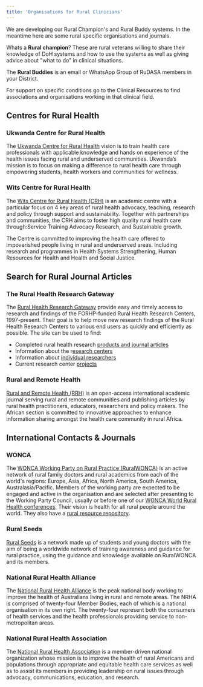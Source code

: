 ```yaml
---
title: 'Organisations for Rural Clinicians'
---
```

We are developing our Rural Champion's and Rural Buddy systems. In the meantime here are some rural specific organisations and journals.

Whats a **Rural champion**? These are rural veterans willing to share their knowledge of DoH systems and how to use the systems as well as giving advice about "what to do" in clinical situations.

The **Rural Buddies** is an email or WhatsApp Group of RuDASA members in your District.

For support on specific conditions go to the Clinical Resources to find associations and organisations working in that clinical field.

## Centres for Rural Health

### Ukwanda Centre for Rural Health
The [Ukwanda Centre for Rural Health](https://blogs.sun.ac.za/ukwanda/) vision is to train health care professionals with applicable knowledge and hands on experience of the health issues facing rural and underserved communities. Ukwanda’s mission is to focus on making a difference to rural health care through empowering students, health workers and communities for wellness.

### Wits Centre for Rural Health
The [Wits Centre for Rural Health (CRH)](https://www.wits.ac.za/health/research-entities/centre-for-rural-health/about-us/about-us/) is an academic centre with a particular focus on 4 key areas of rural health advocacy, teaching, research and policy through support and sustainability. Together with partnerships and communities, the CRH aims to foster high quality rural health care through:Service Training Advocacy Research, and Sustainable growth.

The Centre is committed to improving the health care offered to impoverished people living in rural and underserved areas. Including research and programmes in Health Systems Strengthening, Human Resources for Health and Health and Social Justice.

## Search for Rural Journal Articles
### The Rural Health Research Gateway
The [Rural Health Research Gateway](https://www.ruralhealthresearch.org/publications) provide easy and timely access to research and findings of the FORHP-funded Rural Health Research Centers, 1997-present. Their goal is to help move new research findings of the Rural Health Research Centers to various end users as quickly and efficiently as possible. The site can be used to find:

* Completed rural health research [products and journal articles](https://www.ruralhealthresearch.org/publications)
* Information about the r[esearch centers](https://www.ruralhealthresearch.org/centers)
* Information about [individual researchers](https://www.ruralhealthresearch.org/researchers)
* Current research center [projects](https://www.ruralhealthresearch.org/projects)

### Rural and Remote Health
[Rural and Remote Health (RRH)](https://www.rrh.org.au/) is an open-access international academic journal serving rural and remote communities and publishing articles by rural health practitioners, educators, researchers and policy makers. The African section is committed to innovative approaches to enhance information sharing amongst the health care community in rural Africa.


## International Contacts & Journals
### WONCA
The [WONCA Working Party on Rural Practice (RuralWONCA)](https://www.globalfamilydoctor.com/) is an active network of rural family doctors and rural academics from each of the world's regions: Europe, Asia, Africa, North America, South America, Australasia/Pacific. Members of the working party are expected to be engaged and active in the organisation and are selected after presenting to the Working Party Council, usually or before one of our [WONCA World Rural Health conferences](https://www.globalfamilydoctor.com/Conferences/WONCAWorldRuralHealthConference2022.aspx). Their vision is health for all rural people around the world. They also have a [rural resource repository](https://ruralwonca.org/).

### Rural Seeds
[Rural Seeds](https://www.ruralseeds.net/) is a network made up of students and young doctors with the aim of being a worldwide network of training awareness and guidance for rural practice, using the guidance and knowledge available on RuralWONCA and its members.

### National Rural Health Alliance
The [National Rural Health Alliance](https://www.ruralhealth.org.au/about) is the peak national body working to improve the health of Australians living in rural and remote areas. The NRHA is comprised of twenty-four Member Bodies, each of which is a national organisation in its own right. The twenty-four represent both the consumers of health services and the health professionals providing service to non-metropolitan areas.

### National Rural Health Association
The [National Rural Health Association](https://www.ruralhealth.us/about-nrha) is a member-driven national organization whose mission is to improve the health of rural Americans and populations through appropriate and equitable health care services as well as to assist its members in providing leadership on rural issues through advocacy, communications, education, and research.

<!--
    This is a comment and is not displayed on the website. Do not alter this text between arrows (->).
    To change the content in this file, simply retype/ copy+paste any text above, as you would in a normal text file/ word document.

    Do not change the "title:" title, or the ---. Only change the text inside '' for that section.

    The hashtag ( # ) symbols followed by a space and then text show a heading. The more #s you have, the smaller/"less important" the heading. You can add up to 6 # but we suggest max 4 #. make sure each heading is on a separate line.

    The text surrounded by double stars ( ** ) with no spaces shows bold text.

    The single star ( * ) followed by a space and then text shows an item in a bulleted list. Make sure each item is on a separate line. 
    
    Links are created by putting the text you want to show in square brackets ( [] ) followed by the link in round brackets ( () ). For example, [RuReSA](https://ruresa.org.za/) will show as RuReSA and link to the RuReSA website.

    Please refer to the "HOW TO USE" or "HOW TO USE SHORT" files for more information.
 -->